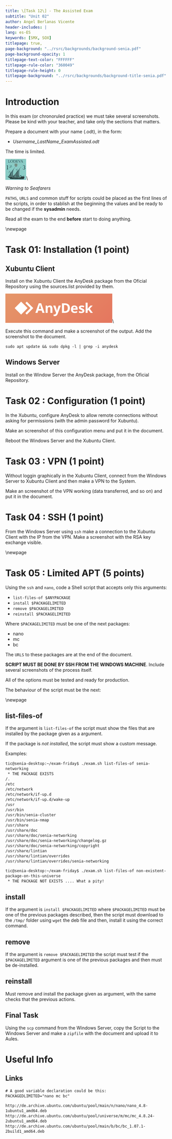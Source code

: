 ```yaml
---
title: \[Task 12\] - The Assisted Exam
subtitle: "Unit 02"
author: Angel Berlanas Vicente
header-includes: |
lang: es-ES
keywords: [SMX, SOX]
titlepage: true,
page-background: "../rsrc/backgrounds/background-senia.pdf"
page-background-opacity: 1
titlepage-text-color: "FFFFFF"
titlepage-rule-color: "360049"
titlepage-rule-height: 0
titlepage-background: "../rsrc/backgrounds/background-title-senia.pdf"
---
```



# Introduction

In this exam (or chronoruled practice) we must take several  screenshots. Please be kind with your teacher, and take only the sections that matters.

Prepare a document with your name (.odt), in the form:

- *Username_LastName_ExamAssisted.odt*

The time is limited.

![Seafarers](imgs/seafarers01.png)\

*Warning to Seafarers*

`PATHS`, `URLS` and common stuff for scripts could be placed as the first lines of the scripts, in order to stablish at the beginning the 
values and be ready to be changed if the **sysadmin** needs.

Read all the exam to the end **before** start to doing anything.

\newpage
# Task 01: Installation (1 point)

## Xubuntu Client

Install on the Xubuntu Client the AnyDesk package from the Oficial Repository  using the sources.list provided by them.

![AnyDesk](imgs/anydesk-logo.png)\

Execute this command and make a screenshot of the output. Add the screenshot to the document.

```shell
sudo apt update && sudo dpkg -l | grep -i anydesk 
```

## Windows Server

Install on the Window Server the AnyDesk package, from the Oficial Repository.

# Task 02 : Configuration (1 point)

In the Xubuntu, configure AnyDesk to allow remote connections without asking for permissions (with the admin password for Xubuntu).

Make an screenshot of this configuration menu and put it in the document.

Reboot the Windows Server and the Xubuntu Client.

# Task 03 : VPN (1 point)

Without loggin graphically in the Xubuntu Client, connect from the Windows Server to Xubuntu Client and then make a VPN to the System.

Make an screenshot of the VPN working (data transferred, and so on) and put it in the document.

# Task 04 : SSH (1 point)

From the Windows Server using `ssh` make a connection to the Xubuntu Client with the IP from the VPN. Make a screenshot with the RSA key exchange visible.

\newpage
# Task 05 : Limited APT (5 points)

Using the `ssh` and `nano`,  code a Shell script that accepts only this arguments:

- `list-files-of $ANYPACKAGE`
- `install $PACKAGELIMITED`
- `remove $PACKAGELIMITED`
- `reinstall $PACKAGELIMITED`

Where `$PACKAGELIMITED` must be one of the next packages:

- nano
- mc
- bc

The `URLS` to these packages are at the end of the document. 

**SCRIPT MUST BE DONE BY SSH FROM THE WINDOWS MACHINE**. Include several screenshots of the process itself. 

All of the options must be tested and ready for production.

The behaviour of the script must be the next:

\newpage
## list-files-of

If the argument is `list-files-of` the script must show the files that are installed by the package given as a argument. 

If the package is *not installed*, the script must show a custom message.

Examples:

```shell
tic@senia-desktop:~/exam-friday$ ./exam.sh list-files-of senia-networking 
 * THE PACKAGE EXISTS 
/.
/etc
/etc/network
/etc/network/if-up.d
/etc/network/if-up.d/wake-up
/usr
/usr/bin
/usr/bin/senia-cluster
/usr/bin/senia-nmap
/usr/share
/usr/share/doc
/usr/share/doc/senia-networking
/usr/share/doc/senia-networking/changelog.gz
/usr/share/doc/senia-networking/copyright
/usr/share/lintian
/usr/share/lintian/overrides
/usr/share/lintian/overrides/senia-networking
```


```shell
tic@senia-desktop:~/exam-friday$ ./exam.sh list-files-of non-existent-package-on-this-universe
 * THE PACKAGE NOT EXISTS .... What a pity!

```

## install 

If the argument is `install $PACKAGELIMITED` where `$PACKAGELIMITED` must be one of the previous packages described, then the script must download to the `/tmp/` folder using `wget` the deb file and then, install it using the correct command.

## remove 

If the argument is `remove $PACKAGELIMITED` the script must test if the `$PACKAGELIMITED` argument is one of the previous packages and then must be de-installed.

## reinstall

Must remove and install the package given as argument, with the same checks that the previous actions.

## Final Task

Using the `scp` command from the Windows Server, copy the Script to the Windows Server and make a `zipfile` with the document and upload it to Aules.

# Useful Info

## Links

```shell
# A good variable declaration could be this:
PACKAGEDLIMITED="nano mc bc"
```

```shell
http://de.archive.ubuntu.com/ubuntu/pool/main/n/nano/nano_4.8-1ubuntu1_amd64.deb
http://de.archive.ubuntu.com/ubuntu/pool/universe/m/mc/mc_4.8.24-2ubuntu1_amd64.deb
http://de.archive.ubuntu.com/ubuntu/pool/main/b/bc/bc_1.07.1-2build1_amd64.deb
```

